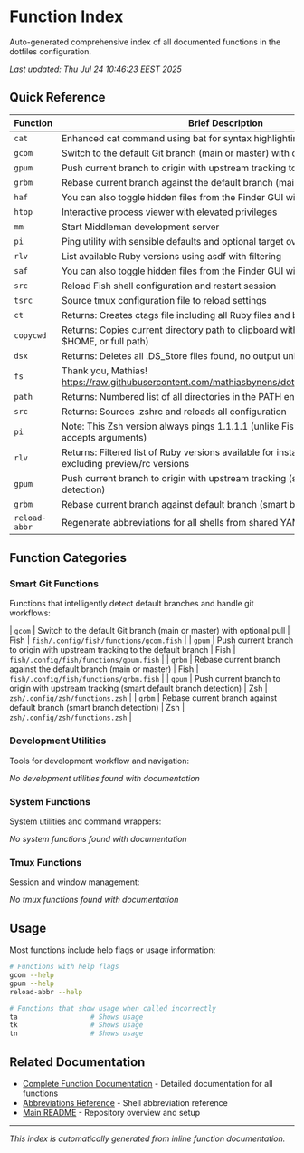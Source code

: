 # Function Index

Auto-generated comprehensive index of all documented functions in the dotfiles configuration.

_Last updated: Thu Jul 24 10:46:23 EEST 2025_

## Quick Reference

| Function      | Brief Description                                                                                          | Shell | File Location                           |
| ------------- | ---------------------------------------------------------------------------------------------------------- | ----- | --------------------------------------- |
| `cat`         | Enhanced cat command using bat for syntax highlighting and paging                                          | Fish  | `fish/.config/fish/functions/cat.fish`  |
| `gcom`        | Switch to the default Git branch (main or master) with optional pull                                       | Fish  | `fish/.config/fish/functions/gcom.fish` |
| `gpum`        | Push current branch to origin with upstream tracking to the default branch                                 | Fish  | `fish/.config/fish/functions/gpum.fish` |
| `grbm`        | Rebase current branch against the default branch (main or master)                                          | Fish  | `fish/.config/fish/functions/grbm.fish` |
| `haf`         | You can also toggle hidden files from the Finder GUI with Cmd + Shift + .                                  | Fish  | `fish/.config/fish/functions/haf.fish`  |
| `htop`        | Interactive process viewer with elevated privileges                                                        | Fish  | `fish/.config/fish/functions/htop.fish` |
| `mm`          | Start Middleman development server                                                                         | Fish  | `fish/.config/fish/functions/mm.fish`   |
| `pi`          | Ping utility with sensible defaults and optional target override                                           | Fish  | `fish/.config/fish/functions/pi.fish`   |
| `rlv`         | List available Ruby versions using asdf with filtering                                                     | Fish  | `fish/.config/fish/functions/rlv.fish`  |
| `saf`         | You can also toggle hidden files from the Finder GUI with Cmd + Shift + .                                  | Fish  | `fish/.config/fish/functions/saf.fish`  |
| `src`         | Reload Fish shell configuration and restart session                                                        | Fish  | `fish/.config/fish/functions/src.fish`  |
| `tsrc`        | Source tmux configuration file to reload settings                                                          | Fish  | `fish/.config/fish/functions/tsrc.fish` |
| `ct`          | Returns: Creates ctags file including all Ruby files and bundled gem paths                                 | Zsh   | `zsh/.config/zsh/functions.zsh`         |
| `copycwd`     | Returns: Copies current directory path to clipboard with chosen format (~, $HOME, or full path)            | Zsh   | `zsh/.config/zsh/functions.zsh`         |
| `dsx`         | Returns: Deletes all .DS_Store files found, no output unless errors occur                                  | Zsh   | `zsh/.config/zsh/functions.zsh`         |
| `fs`          | Thank you, Mathias! https://raw.githubusercontent.com/mathiasbynens/dotfiles/master/.functions             | Zsh   | `zsh/.config/zsh/functions.zsh`         |
| `path`        | Returns: Numbered list of all directories in the PATH environment variable                                 | Zsh   | `zsh/.config/zsh/functions.zsh`         |
| `src`         | Returns: Sources .zshrc and reloads all configuration                                                      | Zsh   | `zsh/.config/zsh/functions.zsh`         |
| `pi`          | Note: This Zsh version always pings 1.1.1.1 (unlike Fish version which accepts arguments)                  | Zsh   | `zsh/.config/zsh/functions.zsh`         |
| `rlv`         | Returns: Filtered list of Ruby versions available for installation via asdf, excluding preview/rc versions | Zsh   | `zsh/.config/zsh/functions.zsh`         |
| `gpum`        | Push current branch to origin with upstream tracking (smart default branch detection)                      | Zsh   | `zsh/.config/zsh/functions.zsh`         |
| `grbm`        | Rebase current branch against default branch (smart branch detection)                                      | Zsh   | `zsh/.config/zsh/functions.zsh`         |
| `reload-abbr` | Regenerate abbreviations for all shells from shared YAML source                                            | Zsh   | `zsh/.config/zsh/functions.zsh`         |

## Function Categories

### Smart Git Functions

Functions that intelligently detect default branches and handle git workflows:

| `gcom` | Switch to the default Git branch (main or master) with optional pull | Fish | `fish/.config/fish/functions/gcom.fish` |
| `gpum` | Push current branch to origin with upstream tracking to the default branch | Fish | `fish/.config/fish/functions/gpum.fish` |
| `grbm` | Rebase current branch against the default branch (main or master) | Fish | `fish/.config/fish/functions/grbm.fish` |
| `gpum` | Push current branch to origin with upstream tracking (smart default branch detection) | Zsh | `zsh/.config/zsh/functions.zsh` |
| `grbm` | Rebase current branch against default branch (smart branch detection) | Zsh | `zsh/.config/zsh/functions.zsh` |

### Development Utilities

Tools for development workflow and navigation:

_No development utilities found with documentation_

### System Functions

System utilities and command wrappers:

_No system functions found with documentation_

### Tmux Functions

Session and window management:

_No tmux functions found with documentation_

## Usage

Most functions include help flags or usage information:

```bash
# Functions with help flags
gcom --help
gpum --help
reload-abbr --help

# Functions that show usage when called incorrectly
ta                  # Shows usage
tk                  # Shows usage
tn                  # Shows usage
```

## Related Documentation

- [Complete Function Documentation](README.md) - Detailed documentation for all functions
- [Abbreviations Reference](../abbreviations.md) - Shell abbreviation reference
- [Main README](../../README.md) - Repository overview and setup

---

_This index is automatically generated from inline function documentation._
